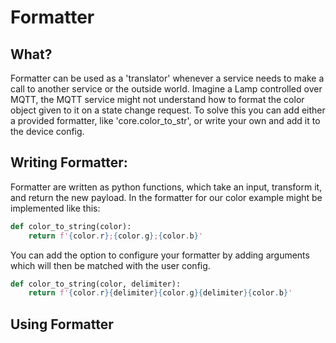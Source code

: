 # Formatter

## What?

Formatter can be used as a 'translator' whenever a service needs to make a call to another service or the outside world.
Imagine a Lamp controlled over MQTT, the MQTT service might not understand how to format the color object given to it on a state change request.
To solve this you can add either a provided formatter, like 'core.color_to_str', or write your own and add it to the device config.

## Writing Formatter:

Formatter are written as python functions, which take an input, transform it, and return the new payload.
In the formatter for our color example might be implemented like this:
````python
def color_to_string(color):
    return f'{color.r};{color.g};{color.b}'
````

You can add the option to configure your formatter by adding arguments which will then be matched with the user config.

````python
def color_to_string(color, delimiter):
    return f'{color.r}{delimiter}{color.g}{delimiter}{color.b}'
````

## Using Formatter
